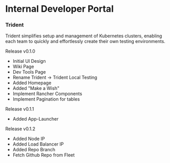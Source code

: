 # Internal Developer Portal

### Trident
Trident simplifies setup and management of Kubernetes clusters, enabling each team to quickly and effortlessly create their own testing environments.

Release v0.1.0
-  Initial UI Design
-  Wiki Page
-  Dev Tools Page
-  Rename Trident -> Trident Local Testing
-  Added Homepage
-  Added "Make a Wish"
-  Implement Rancher Components
-  Implement Pagination for tables

Release v0.1.1
- Added App-Launcher

Release v0.1.2
- Added Node IP
- Added Load Balancer IP
- Added Repo Branch
- Fetch Github Repo from Fleet